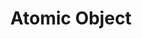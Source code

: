 ---
layout: card
category: [maker, digital]
image: /img/makers/ao.jpg
title: Atomic Object
homepage: http://atomicobject.com/
---